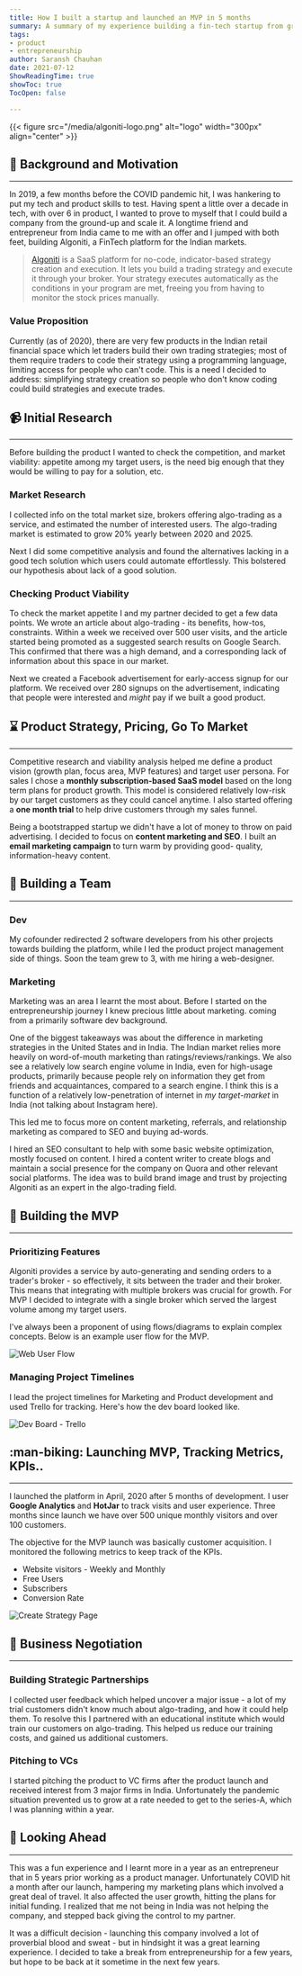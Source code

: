```yaml
---
title: How I built a startup and launched an MVP in 5 months
summary: A summary of my experience building a fin-tech startup from ground-up
tags:
- product
- entrepreneurship
author: Saransh Chauhan
date: 2021-07-12
ShowReadingTime: true
showToc: true
TocOpen: false

---
```

<!-- ![Algoniti](/algoniti-logo.png) -->

{{< figure src="/media/algoniti-logo.png" alt="logo" width="300px" align="center" >}}

## :scroll: Background and Motivation

***

In 2019, a few months before the COVID pandemic hit, I was hankering to put my tech and product skills to test. Having spent a little over a decade in tech, with over 6 in product, I wanted to prove to myself that I could build a company from the ground-up and scale it. A longtime friend and entrepreneur from India came to me with an offer and I jumped with both feet, building Algoniti, a FinTech platform for the Indian markets.

> [Algoniti](https://www.algoniti.com) is a SaaS platform for no-code, indicator-based strategy creation and execution. It lets you build a trading strategy and execute it through your broker. Your strategy executes automatically as the conditions in your program are met, freeing you from having to monitor the stock prices manually.

### Value Proposition

Currently (as of 2020), there are very few products in the Indian retail financial space which let traders build their own trading strategies; most of them require traders to code their strategy using a programming language, limiting access for people who can't code. This is a need I decided to address: simplifying strategy creation so people who don't know coding could build strategies and execute trades.

## :video_camera: Initial Research

***

Before building the product I wanted to check the competition, and market viability: appetite among my target users, is the need big enough that they would be willing to pay for a solution, etc. 

### Market Research

I collected info on the total market size, brokers offering algo-trading as a service, and estimated the number of interested users. The algo-trading market is estimated to grow 20% yearly between 2020 and 2025.

Next I did some competitive analysis and found the alternatives lacking in a good tech solution which users could automate effortlessly. This bolstered our hypothesis about lack of a good solution.

### Checking Product Viability

To check the market appetite I and my partner decided to get a few data points. We wrote an article about algo-trading - its benefits, how-tos, constraints. Within a week we received over 500 user visits, and the article started being promoted as a suggested search results on Google Search. This confirmed that there was a high demand, and a corresponding lack of information about this space in our market.

Next we created a Facebook advertisement for early-access signup for our platform. We received over 280 signups on the advertisement, indicating that people were interested and _might_ pay if we built a good product.

## :hourglass: Product Strategy, Pricing, Go To Market

***

Competitive research and viability analysis helped me define a product vision (growth plan, focus area, MVP features) and target user persona. For sales I chose a **monthly subscription-based SaaS model** based on the long term plans for product growth. This model is considered relatively low-risk by our target customers as they could cancel anytime. I also started offering a **one month trial** to help drive customers through my sales funnel.

Being a bootstrapped startup we didn't have a lot of money to throw on paid advertising. I decided to focus on **content marketing and SEO**. I built an **email marketing campaign** to turn warm by providing good- quality, information-heavy content.

## :ninja: Building a Team

***

### Dev

My cofounder redirected 2 software developers from his other projects towards building the platform, while I led the product project management side of things. Soon the team grew to 3, with me hiring a web-designer.

### Marketing

Marketing was an area I learnt the most about. Before I started on the entrepreneurship journey I knew precious little about marketing. coming from a primarily software dev background. 

One of the biggest takeaways was about the difference in marketing strategies in the United States and in India. The Indian market relies more heavily on word-of-mouth marketing than ratings/reviews/rankings. We also see a relatively low search engine volume in India, even for high-usage products, primarily because people rely on information they get from friends and acquaintances, compared to a search engine. I think this is a function of a relatively low-penetration of internet in _my target-market_ in India (not talking about Instagram here).

This led me to focus more on content marketing, referrals, and relationship marketing as compared to SEO and buying ad-words.

I hired an SEO consultant to help with some basic website optimization, mostly focused on content. I hired a content writer to create blogs and maintain a social presence for the company on Quora and other relevant social platforms. The idea was to build brand image and trust by projecting Algoniti as an expert in the algo-trading field.

## :crystal_ball: Building the MVP

***

### Prioritizing Features

Algoniti provides a service by auto-generating and sending orders to a trader's broker - so  effectively, it sits between the trader and their broker. This means that integrating with multiple brokers was crucial for growth. For MVP I decided to integrate with a single broker which served the largest volume among my target users.

I've always been a proponent of using flows/diagrams to explain complex concepts. Below is an example user flow for the MVP.

![Web User Flow](/algoniti-user-flow.jpg)

### Managing Project Timelines

I lead the project timelines for Marketing and Product development and used Trello for tracking. Here's how the dev board looked like.

![Dev Board - Trello](/algoniti-proj-mgt.png)

## :man-biking: Launching MVP, Tracking Metrics, KPIs..

***

I launched the platform in April, 2020 after 5 months of development. I user **Google Analytics** and **HotJar** to track visits and user experience. Three months since launch we have over 500 unique monthly visitors and over 100 customers.

The objective for the MVP launch was basically customer acquisition. I monitored the following metrics to keep track of the KPIs.

* Website visitors - Weekly and Monthly
* Free Users
* Subscribers
* Conversion Rate

![Create Strategy Page](/algoniti-create-strategy.png)

## :wrestling: Business Negotiation

***

### Building Strategic Partnerships

I collected user feedback which helped uncover a major issue - a lot of my trial customers didn't know much about algo-trading, and how it could help them. To resolve this I partnered with an educational institute which would train our customers on algo-trading. This helped us reduce our training costs, and gained us additional customers.

### Pitching to VCs

I started pitching the product to VC firms after the product launch and received interest from 3 major firms in India. Unfortunately the pandemic situation prevented us to grow at a rate needed to get to the series-A, which I was planning within a year.

## :rocket: Looking Ahead

***

This was a fun experience and I learnt more in a year as an entrepreneur that in 5 years prior working as a product manager. Unfortunately COVID hit a month after our launch, hampering my marketing plans which involved a great deal of travel. It also affected the user growth, hitting the plans for initial funding. I realized that me not being in India was not helping the company, and stepped back giving the control to my partner.

It was a difficult decision - launching this company involved a lot of proverbial blood and sweat - but in hindsight it was a great learning experience. I decided to take a break from entrepreneurship for a few years, but hope to be back at it sometime in the next few years.